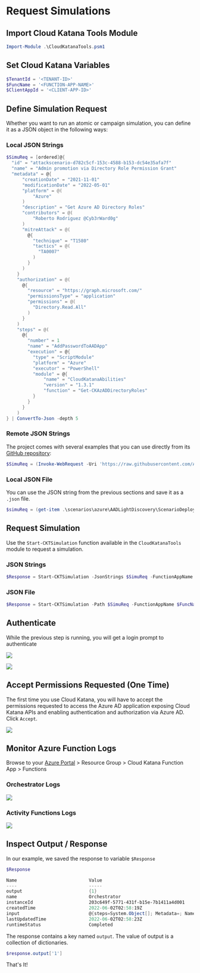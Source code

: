 # Request Simulations

## Import Cloud Katana Tools Module

```PowerShell
Import-Module .\CloudKatanaTools.psm1
```

## Set Cloud Katana Variables

```PowerShell
$TenantId = '<TENANT-ID>'
$FuncName = '<FUNCTION-APP-NAME>'
$ClientAppId = '<CLIENT-APP-ID>'
```

## Define Simulation Request

Whether you want to run an atomic or campaign simulation, you can define it as a JSON object in the following ways:

### Local JSON Strings

```PowerShell
$SimuReq = [ordered]@{
  "id" = "attackscenario-d782c5cf-153c-4588-b153-dc54e35afa7f"
  "name" = "Admin promotion via Directory Role Permission Grant"
  "metadata" = @{
      "creationDate" = "2021-11-01"
      "modificationDate" = "2022-05-01"
      "platform" = @(
          "Azure"
      )
      "description" = "Get Azure AD Directory Roles"
      "contributors" = @(
          "Roberto Rodriguez @Cyb3rWard0g"
      )
      "mitreAttack" = @(
        @{
          "technique" = "T1580"
          "tactics" = @(
            "TA0007"
          )
        }
      )
    }
    "authorization" = @(
      @{
        "resource" = "https://graph.microsoft.com/"
        "permissionsType" = "application"
        "permissions" = @(
          "Directory.Read.All"
        )
      }
    )
    "steps" = @(
      @{
        "number" = 1
        "name" = "AddPasswordToAADApp"
        "execution" = @{
          "type" = "ScriptModule"
          "platform" = "Azure"
          "executor" = "PowerShell"
          "module" = @{
              "name" = "CloudKatanaAbilities"
              "version" = "1.3.1"
              "function" = "Get-CKAzADDirectoryRoles"
          }
        }
      }
    )
} | ConvertTo-Json -depth 5
```

### Remote JSON Strings

The project comes with several examples that you can use directly from its [GitHub repository](https://github.com/Azure/Cloud-Katana):


```PowerShell
$SimuReq = (Invoke-WebRequest -Uri 'https://raw.githubusercontent.com/Azure/Cloud-Katana/main/scenarios/azure/AADLightDiscovery/ScenarioDeploy.json').ToString()
```

### Local JSON File

You can use the JSON string from the previous sections and save it as a `.json` file.

```PowerShell
$simuReq = (get-item .\scenarios\azure\AADLightDiscovery\ScenarioDeploy.json).FullName
```

## Request Simulation

Use the `Start-CKTSimulation` function available in the `CloudKatanaTools` module to request a simulation.

### JSON Strings

```PowerShell
$Response = Start-CKTSimulation -JsonStrings $SimuReq -FunctionAppName $FuncName -TenantId $TenantId -CloudKatanaAppId $ClientAppId
```

### JSON File

```PowerShell
$Response = Start-CKTSimulation -Path $SimuReq -FunctionAppName $FuncName -TenantId $TenantId -CloudKatanaAppId $ClientAppId
```

## Authenticate

While the previous step is running, you will get a login prompt to authenticate

![](../images/SimuRequestLogin.png)

![](../images/SimuRequestLoginMFA.png)


## Accept Permissions Requested (One Time)

The first time you use Cloud Katana, you will have to accept the permissions requested to access the Azure AD application exposing Cloud Katana APIs and enabling authentication and authorization via Azure AD. Click `Accept`.

![](../images/SimuRequestPermReq.png)

## Monitor Azure Function Logs

Browse to your [Azure Portal](https://portal.azure.com/) > Resource Group > Cloud Katana Function App > Functions

### Orchestrator Logs

![](../images/SimuRequestOrchestratorLogs.png)

### Activity Functions Logs

![](../images/SimuRequestAzureActivityLogs.png)

## Inspect Output / Response

In our example, we saved the response to variable `$Response`

```PowerShell
$Response

Name                           Value
----                           -----
output                         {1}
name                           Orchestrator
instanceId                     203c649f-5771-431f-b15e-7b1411a4d001
createdTime                    2022-06-02T02:58:19Z
input                          @{steps=System.Object[]; Metadata=; Name=Get Azure AD ...
lastUpdatedTime                2022-06-02T02:58:23Z
runtimeStatus                  Completed
```

The response contains a key named `output`. The value of output is a collection of dictionaries.

```PowerShell
$response.output['1']
```

That's It!

